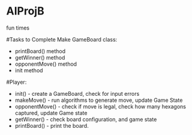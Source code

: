 # AIProjB
fun times

#Tasks to Complete
Make GameBoard class:
- printBoard() method
- getWinner() method
- opponentMove() method
- init method

#Player:
- init() - create a GameBoard, check for input errors
- makeMove() - run algorithms to generate move, update Game State
- opponentMove() - check if move is legal, check how many hexagons captured, update Game state
- getWinner() - check board configuration, and game state
- printBoard() - print the board.

